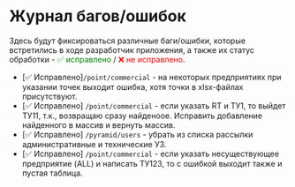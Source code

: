 # Журнал багов/ошибок
Здесь будут фиксироваться различные баги/ошибки, которые встретились в ходе разработчик приложения, а также их статус обработки - <span style="color: green">✅ исправлено</span> /<span style="color: red"> ❌ не исправлено</span>.
<br>

- [✅ Исправлено]`/point/commercial` - на некоторых предприятиях при указании точек выходит ошибка, хотя точки в xlsx-файлах присутствуют. 
- [✅ Исправлено] `/point/commercial` - если указать RT и ТУ1, то выйдет ТУ11, т.к., возвращаю сразу найденоое. Исправить добавление найденного в массив и вернуть массив.
- [✅ Исправлено] `/pyramid/users` - убрать из списка рассылки административные и технические УЗ.
- [✅ Исправлено] `/point/commercial` - если указать несуществующее предприятие (ALL) и написать ТУ123, то с ошибкой выходит также и пустая таблица.